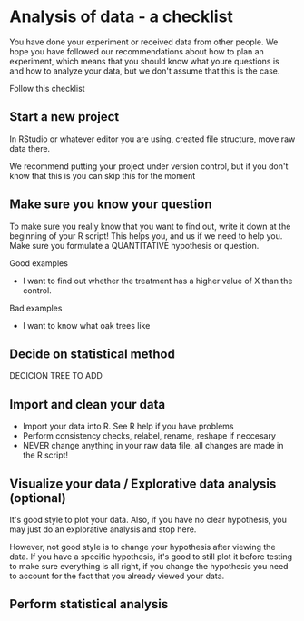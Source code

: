 Analysis of data - a checklist
===

You have done your experiment or received data from other people. We hope you have followed our recommendations about how to plan an experiment, which means that you should know what youre questions is and how to analyze your data, but we don't assume that this is the case. 

Follow this checklist

## Start a new project

In RStudio or whatever editor you are using, created file structure, move raw data there.

We recommend putting your project under version control, but if you don't know that this is you can skip this for the moment

## Make sure you know your question

To make sure you really know that you want to find out, write it down at the beginning of your R script! This helps you, and us if we need to help you. Make sure you formulate a QUANTITATIVE hypothesis or question.

Good examples

* I want to find out whether the treatment has a higher value of X than the control. 

Bad examples

* I want to know what oak trees like
 
## Decide on statistical method

DECICION TREE TO ADD


## Import and clean your data

* Import your data into R. See R help if you have problems
* Perform consistency checks, relabel, rename, reshape if neccesary
* NEVER change anything in your raw data file, all changes are made in the R script!

## Visualize your data / Explorative data analysis (optional)

It's good style to plot your data. Also, if you have no clear hypothesis, you may just do an explorative analysis and stop here. 

However, not good style is to change your hypothesis after viewing the data. If you have a specific hypothesis, it's good to still plot it before testing to make sure everything is all right, if you change the hypothesis you need to account for the fact that you already viewed your data. 

## Perform statistical analysis








